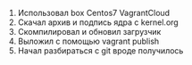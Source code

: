 1. Использовал box Centos7 VagrantCloud
2. Скачал архив и подпись ядра с kernel.org
3. Скомпилировал и обновил загрузчик
4. Выложил с помощью vagrant publish
5. Начал разбираться с git вроде получилось	
